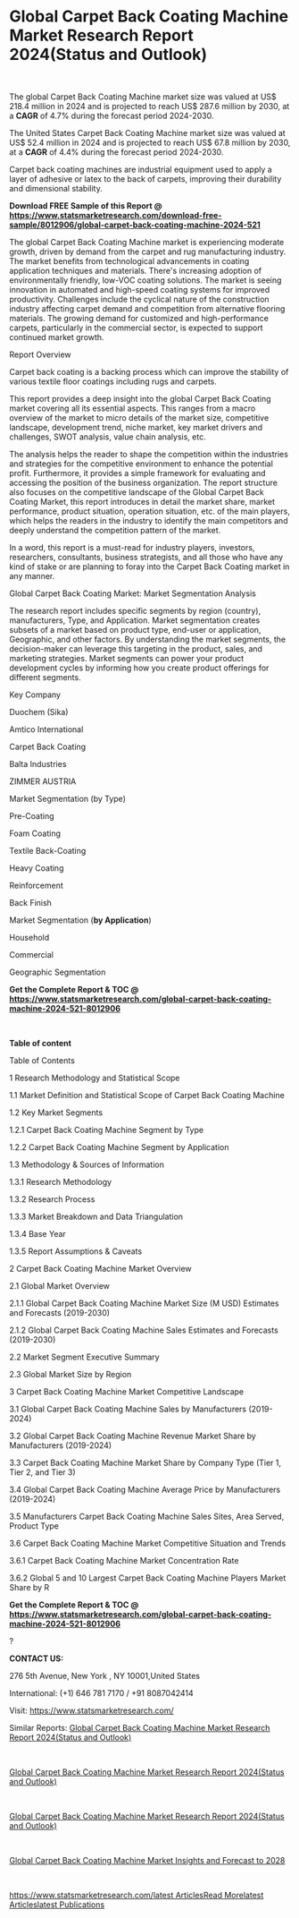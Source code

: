<h1>Global Carpet Back Coating Machine Market Research Report 2024(Status and Outlook)</h1><br/><p>The global Carpet Back Coating Machine market size was valued at US$ 218.4 million in 2024 and is projected to reach US$ 287.6 million by 2030, at a <strong>CAGR</strong> of 4.7% during the forecast period 2024-2030.</p>
 
 
 
 <p>The United States Carpet Back Coating Machine market size was valued at US$ 52.4 million in 2024 and is projected to reach US$ 67.8 million by 2030, at a <strong>CAGR</strong> of 4.4% during the forecast period 2024-2030.</p>
 
 
 
 <p>Carpet back coating machines are industrial equipment used to apply a layer of adhesive or latex to the back of carpets, improving their durability and dimensional stability.</p>
 
 
 
 <p><strong>Download FREE Sample of this Report @ <a href="https://www.statsmarketresearch.com/download-free-sample/8012906/global-carpet-back-coating-machine-2024-521">https://www.statsmarketresearch.com/download-free-sample/8012906/global-carpet-back-coating-machine-2024-521</a></strong></p>
 
 
 
 <p>The global Carpet Back Coating Machine market is experiencing moderate growth, driven by demand from the carpet and rug manufacturing industry. The market benefits from technological advancements in coating application techniques and materials. There&#39;s increasing adoption of environmentally friendly, low-VOC coating solutions. The market is seeing innovation in automated and high-speed coating systems for improved productivity. Challenges include the cyclical nature of the construction industry affecting carpet demand and competition from alternative flooring materials. The growing demand for customized and high-performance carpets, particularly in the commercial sector, is expected to support continued market growth.</p>
 
 
 
 <p>Report Overview</p>
 
 
 
 <p>Carpet back coating is a backing process which can improve the stability of various textile floor coatings including rugs and carpets.</p>
 
 
 
 <p>This report provides a deep insight into the global Carpet Back Coating market covering all its essential aspects. This ranges from a macro overview of the market to micro details of the market size, competitive landscape, development trend, niche market, key market drivers and challenges, SWOT analysis, value chain analysis, etc.</p>
 
 
 
 <p>The analysis helps the reader to shape the competition within the industries and strategies for the competitive environment to enhance the potential profit. Furthermore, it provides a simple framework for evaluating and accessing the position of the business organization. The report structure also focuses on the competitive landscape of the Global Carpet Back Coating Market, this report introduces in detail the market share, market performance, product situation, operation situation, etc. of the main players, which helps the readers in the industry to identify the main competitors and deeply understand the competition pattern of the market.</p>
 
 
 
 <p>In a word, this report is a must-read for industry players, investors, researchers, consultants, business strategists, and all those who have any kind of stake or are planning to foray into the Carpet Back Coating market in any manner.</p>
 
 
 
 <p>Global Carpet Back Coating Market: Market Segmentation Analysis</p>
 
 
 
 <p>The research report includes specific segments by region (country), manufacturers, Type, and Application. Market segmentation creates subsets of a market based on product type, end-user or application, Geographic, and other factors. By understanding the market segments, the decision-maker can leverage this targeting in the product, sales, and marketing strategies. Market segments can power your product development cycles by informing how you create product offerings for different segments.</p>
 
 
 
 <p>Key Company</p>
 
 
 
 <p>Duochem (Sika)</p>
 
 
 
 <p>Amtico International</p>
 
 
 
 <p>Carpet Back Coating</p>
 
 
 
 <p>Balta Industries</p>
 
 
 
 <p>ZIMMER AUSTRIA</p>
 
 
 
 <p>Market Segmentation (by Type)</p>
 
 
 
 <p>Pre-Coating</p>
 
 
 
 <p>Foam Coating</p>
 
 
 
 <p>Textile Back-Coating</p>
 
 
 
 <p>Heavy Coating</p>
 
 
 
 <p>Reinforcement</p>
 
 
 
 <p>Back Finish</p>
 
 
 
 <p>Market Segmentation (<strong>by Application</strong>)</p>
 
 
 
 <p>Household</p>
 
 
 
 <p>Commercial</p>
 
 
 
 <p>Geographic Segmentation</p>
 
 
 
 <div><b>Get the Complete Report & TOC @ <a href="https://www.statsmarketresearch.com/global-carpet-back-coating-machine-2024-521-8012906">https://www.statsmarketresearch.com/global-carpet-back-coating-machine-2024-521-8012906</a></b></div>
 
 
 
 <p><br />
 
 <b>Table of content</b></p>
 
 
 
 <p>Table of Contents<br />
 
 1 Research Methodology and Statistical Scope<br />
 
 1.1 Market Definition and Statistical Scope of Carpet Back Coating Machine<br />
 
 1.2 Key Market Segments<br />
 
 1.2.1 Carpet Back Coating Machine Segment by Type<br />
 
 1.2.2 Carpet Back Coating Machine Segment by Application<br />
 
 1.3 Methodology & Sources of Information<br />
 
 1.3.1 Research Methodology<br />
 
 1.3.2 Research Process<br />
 
 1.3.3 Market Breakdown and Data Triangulation<br />
 
 1.3.4 Base Year<br />
 
 1.3.5 Report Assumptions & Caveats<br />
 
 2 Carpet Back Coating Machine Market Overview<br />
 
 2.1 Global Market Overview<br />
 
 2.1.1 Global Carpet Back Coating Machine Market Size (M USD) Estimates and Forecasts (2019-2030)<br />
 
 2.1.2 Global Carpet Back Coating Machine Sales Estimates and Forecasts (2019-2030)<br />
 
 2.2 Market Segment Executive Summary<br />
 
 2.3 Global Market Size by Region<br />
 
 3 Carpet Back Coating Machine Market Competitive Landscape<br />
 
 3.1 Global Carpet Back Coating Machine Sales by Manufacturers (2019-2024)<br />
 
 3.2 Global Carpet Back Coating Machine Revenue Market Share by Manufacturers (2019-2024)<br />
 
 3.3 Carpet Back Coating Machine Market Share by Company Type (Tier 1, Tier 2, and Tier 3)<br />
 
 3.4 Global Carpet Back Coating Machine Average Price by Manufacturers (2019-2024)<br />
 
 3.5 Manufacturers Carpet Back Coating Machine Sales Sites, Area Served, Product Type<br />
 
 3.6 Carpet Back Coating Machine Market Competitive Situation and Trends<br />
 
 3.6.1 Carpet Back Coating Machine Market Concentration Rate<br />
 
 3.6.2 Global 5 and 10 Largest Carpet Back Coating Machine Players Market Share by R</p>
 
 
 
 <div><b>Get the Complete Report & TOC @ <a href="https://www.statsmarketresearch.com/global-carpet-back-coating-machine-2024-521-8012906">https://www.statsmarketresearch.com/global-carpet-back-coating-machine-2024-521-8012906</a></b></div>
 
 
 
 <p>? </p>
 
 
 
 <p><b>CONTACT US:</b><br />
 
 276 5th Avenue, New York , NY 10001,United States<br />
 
 International: (+1) 646 781 7170 / +91 8087042414<br />
 
 Visit: <a href="https://www.statsmarketresearch.com/">https://www.statsmarketresearch.com/</a><br />
 
 Similar Reports: <a href="https://www.statsmarketresearch.com/global-carpet-back-coating-machine-2024-521-8012906">Global Carpet Back Coating Machine Market Research Report 2024(Status and Outlook)</a><br />
 
 <br />
 
 <a href="https://www.statsmarketresearch.com/global-carpet-back-coating-machine-2024-521-8012906">Global Carpet Back Coating Machine Market Research Report 2024(Status and Outlook)</a><br />
 
 <br />
 
 <a href="https://www.statsmarketresearch.com/global-carpet-back-coating-machine-2024-521-8012906">Global Carpet Back Coating Machine Market Research Report 2024(Status and Outlook)</a><br />
 
 <br />
 
 <a href="https://www.statsmarketresearch.com/global-carpet-back-coating-machine-2024-521-8012906">Global Carpet Back Coating Machine Market Insights and Forecast to 2028</a><br />
 
 <br />
 
 <a href="https://gyeongbokgung.com">https://www.statsmarketresearch.com/</a><a href="https://hallyeomaritime.com">latest Articles</a><a href="https://jingwansa.com">Read More</a><a href="https://nguoiviet.jp/">latest Articles</a><a href="https://www.intelmarketresearch.com/">latest Publications</a></p>